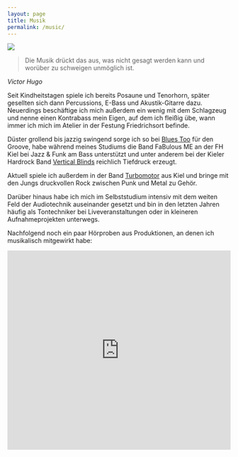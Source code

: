 ```yaml
---
layout: page
title: Musik
permalink: /music/
---
```


<section class="music">
    <img class="circle-image right" src="{{ "/assets/img/music.jpg" | prepend: site.url }}" srcset="{{ "/assets/img/music-2x.jpg" | prepend: site.url }} 2x">
    <div class="row">
        <p>
            <blockquote>Die Musik drückt das aus, was nicht gesagt werden kann und worüber zu schweigen unmöglich ist.</blockquote><cite>Victor Hugo</cite>
        </p>
    </div>
    <div class="row">
        <p>
            Seit Kindheitstagen spiele ich bereits Posaune und Tenorhorn, später gesellten sich dann Percussions, E-Bass und Akustik-Gitarre dazu. Neuerdings beschäftige ich mich außerdem ein wenig mit dem Schlagzeug und nenne einen Kontrabass mein Eigen, auf dem ich fleißig übe, wann immer ich mich im Atelier in der Festung Friedrichsort befinde.
        </p>
        <p>
            Düster grollend bis jazzig swingend sorge ich so bei <a href="http://www.bluestoo.de/" target="_blank">Blues Too</a> für den Groove, habe während meines Studiums die Band FaBulous ME an der FH Kiel bei Jazz & Funk am Bass unterstützt und unter anderem bei der Kieler Hardrock Band <a href="https://www.facebook.com/pages/Vertical-Blinds/667924916593648" target="_blank">Vertical Blinds</a> reichlich Tiefdruck erzeugt.
        </p>
        <p>
            Aktuell spiele ich außerdem in der Band <a href="http://turbomotor.rocks/" target="_blank">Turbomotor</a> aus Kiel und bringe mit den Jungs druckvollen Rock zwischen Punk und Metal zu Gehör.
        </p>
        <p>
            Darüber hinaus habe ich mich im Selbststudium intensiv mit dem weiten Feld der Audiotechnik auseinander gesetzt und bin in den letzten Jahren häufig als Tontechniker bei Liveveranstaltungen oder in kleineren Aufnahmeprojekten unterwegs.
        </p>
        <p>
            Nachfolgend noch ein paar Hörproben aus Produktionen, an denen ich musikalisch mitgewirkt habe:
        </p>
        <iframe width="100%" height="450" scrolling="no" frameborder="no" src="https://w.soundcloud.com/player/?url=https%3A//api.soundcloud.com/playlists/25618794&amp;color=ffc107&amp;auto_play=false&amp;hide_related=false&amp;show_artwork=false&amp;show_user=false"></iframe>
    </div>
</section>
